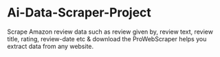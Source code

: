 # Ai-Data-Scraper-Project
Scrape Amazon review data such as review given by, review text, review title, rating, review-date etc &amp; download the ProWebScraper helps you extract data from any website.
